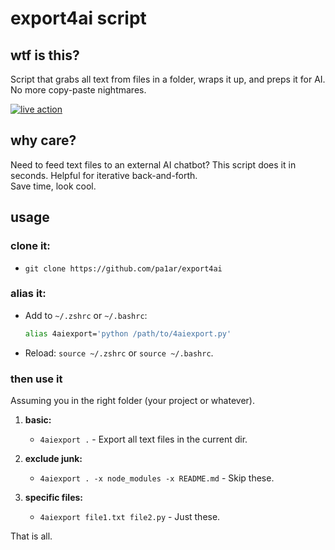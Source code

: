 # export4ai script

## wtf is this?

Script that grabs all text from files in a folder, wraps it up, and preps it for AI. No more copy-paste nightmares.

[![live action](https://img.youtube.com/vi/JX4JoIbI8QE/maxresdefault.jpg)](https://www.youtube.com/watch?v=JX4JoIbI8QE)

## why care?

Need to feed text files to an external AI chatbot? This script does it in seconds. Helpful for iterative back-and-forth.  
Save time, look cool.

## usage

### **clone it:**
   - `git clone https://github.com/pa1ar/export4ai`

### **alias it:**
   - Add to `~/.zshrc` or `~/.bashrc`:
     ```bash
     alias 4aiexport='python /path/to/4aiexport.py'
     ```
   - Reload: `source ~/.zshrc` or `source ~/.bashrc`.

### **then use it**

Assuming you in the right folder (your project or whatever).

1. **basic:**
   - `4aiexport .` - Export all text files in the current dir.

2. **exclude junk:**
   - `4aiexport . -x node_modules -x README.md` - Skip these.

3. **specific files:**
   - `4aiexport file1.txt file2.py` - Just these.

That is all.
